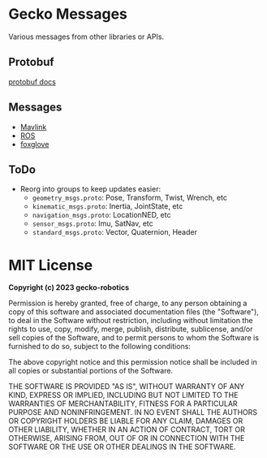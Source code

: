 # Gecko Messages

Various messages from other libraries or APIs.

## Protobuf

[protobuf docs](https://protobuf.dev/programming-guides/proto3/) 

## Messages

- [Mavlink](https://mavlink.io/en/messages/common.html)
- [ROS](https://github.com/ros2/common_interfaces)
- [foxglove](https://github.com/foxglove/foxglove-sdk/tree/main/schemas/proto/foxglove)

## ToDo

- Reorg into groups to keep updates easier:
  - `geometry_msgs.proto`: Pose, Transform, Twist, Wrench, etc
  - `kinematic_msgs.proto`: Inertia, JointState, etc
  - `navigation_msgs.proto`: LocationNED, etc
  - `sensor_msgs.proto`: Imu, SatNav, etc
  - `standard_msgs.proto`: Vector, Quaternion, Header

# MIT License

**Copyright (c) 2023 gecko-robotics**

Permission is hereby granted, free of charge, to any person obtaining a copy
of this software and associated documentation files (the "Software"), to deal
in the Software without restriction, including without limitation the rights
to use, copy, modify, merge, publish, distribute, sublicense, and/or sell
copies of the Software, and to permit persons to whom the Software is
furnished to do so, subject to the following conditions:

The above copyright notice and this permission notice shall be included in all
copies or substantial portions of the Software.

THE SOFTWARE IS PROVIDED "AS IS", WITHOUT WARRANTY OF ANY KIND, EXPRESS OR
IMPLIED, INCLUDING BUT NOT LIMITED TO THE WARRANTIES OF MERCHANTABILITY,
FITNESS FOR A PARTICULAR PURPOSE AND NONINFRINGEMENT. IN NO EVENT SHALL THE
AUTHORS OR COPYRIGHT HOLDERS BE LIABLE FOR ANY CLAIM, DAMAGES OR OTHER
LIABILITY, WHETHER IN AN ACTION OF CONTRACT, TORT OR OTHERWISE, ARISING FROM,
OUT OF OR IN CONNECTION WITH THE SOFTWARE OR THE USE OR OTHER DEALINGS IN THE
SOFTWARE.